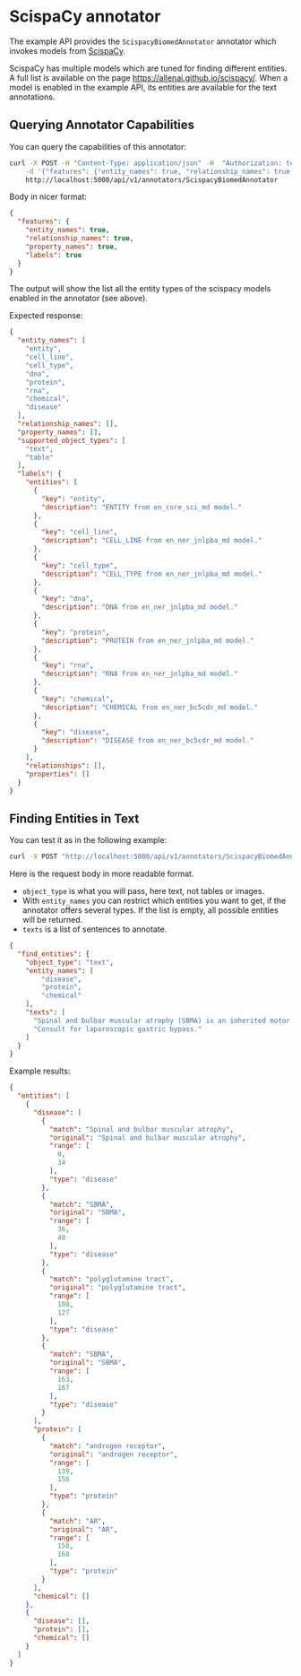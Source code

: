 # ScispaCy annotator

The example API provides the `ScispacyBiomedAnnotator` annotator which invokes models from [ScispaCy](https://allenai.github.io/scispacy/).

ScispaCy has multiple models which are tuned for finding different entities. A full list is available on the page https://allenai.github.io/scispacy/.
When a model is enabled in the example API, its entities are available for the text annotations.



## Querying Annotator Capabilities
You can query the capabilities of this annotator:
```sh
curl -X POST -H "Content-Type: application/json" -H  "Authorization: test 123"\
    -d '{"features": {"entity_names": true, "relationship_names": true, "property_names": true, "labels": true}}' \
    http://localhost:5000/api/v1/annotators/ScispacyBiomedAnnotator
```

Body in nicer format:
```json
{
  "features": {
    "entity_names": true,
    "relationship_names": true,
    "property_names": true,
    "labels": true
  }
}
```

The output will show the list all the entity types of the scispacy models enabled in the annotator (see above). 


Expected response:
```json
{
  "entity_names": [
    "entity",
    "cell_line",
    "cell_type",
    "dna",
    "protein",
    "rna",
    "chemical",
    "disease"
  ],
  "relationship_names": [],
  "property_names": [],
  "supported_object_types": [
    "text",
    "table"
  ],
  "labels": {
    "entities": [
      {
        "key": "entity",
        "description": "ENTITY from en_core_sci_md model."
      },
      {
        "key": "cell_line",
        "description": "CELL_LINE from en_ner_jnlpba_md model."
      },
      {
        "key": "cell_type",
        "description": "CELL_TYPE from en_ner_jnlpba_md model."
      },
      {
        "key": "dna",
        "description": "DNA from en_ner_jnlpba_md model."
      },
      {
        "key": "protein",
        "description": "PROTEIN from en_ner_jnlpba_md model."
      },
      {
        "key": "rna",
        "description": "RNA from en_ner_jnlpba_md model."
      },
      {
        "key": "chemical",
        "description": "CHEMICAL from en_ner_bc5cdr_md model."
      },
      {
        "key": "disease",
        "description": "DISEASE from en_ner_bc5cdr_md model."
      }
    ],
    "relationships": [],
    "properties": []
  }
}
```


## Finding Entities in Text
You can test it as in the following example:
```sh
curl -X POST "http://localhost:5000/api/v1/annotators/ScispacyBiomedAnnotator" -H  "accept: application/json" -H  "Authorization: test 123" -H  "Content-Type: application/json" -d "{\"find_entities\":{\"object_type\":\"text\",\"entity_names\":[\"disease\",\"protein\",\"chemical\"],\"texts\":[\"Spinal and bulbar muscular atrophy (SBMA) is an inherited motor neuron disease caused by the expansion of a polyglutamine tract within the androgen receptor (AR). SBMA can be caused by this easily.\",\"Consult for laparoscopic gastric bypass.\"]}}"
```

Here is the request body in more readable format. 
* `object_type` is what you will pass, here text, not tables or images.
* With `entity_names` you can restrict which entities you want to get, if the annotator offers several types. If the list is empty, all possible entities will be returned.
* `texts` is a list of sentences to annotate.

```json
{
  "find_entities": {
    "object_type": "text",
    "entity_names": [
        "disease",
        "protein",
        "chemical"
    ],
    "texts": [
      "Spinal and bulbar muscular atrophy (SBMA) is an inherited motor neuron disease caused by the expansion of a polyglutamine tract within the androgen receptor (AR). SBMA can be caused by this easily.",
      "Consult for laparoscopic gastric bypass."
    ]
  }
}
```

Example results:
```json
{
  "entities": [
    {
      "disease": [
        {
          "match": "Spinal and bulbar muscular atrophy",
          "original": "Spinal and bulbar muscular atrophy",
          "range": [
            0,
            34
          ],
          "type": "disease"
        },
        {
          "match": "SBMA",
          "original": "SBMA",
          "range": [
            36,
            40
          ],
          "type": "disease"
        },
        {
          "match": "polyglutamine tract",
          "original": "polyglutamine tract",
          "range": [
            108,
            127
          ],
          "type": "disease"
        },
        {
          "match": "SBMA",
          "original": "SBMA",
          "range": [
            163,
            167
          ],
          "type": "disease"
        }
      ],
      "protein": [
        {
          "match": "androgen receptor",
          "original": "androgen receptor",
          "range": [
            139,
            156
          ],
          "type": "protein"
        },
        {
          "match": "AR",
          "original": "AR",
          "range": [
            158,
            160
          ],
          "type": "protein"
        }
      ],
      "chemical": []
    },
    {
      "disease": [],
      "protein": [],
      "chemical": []
    }
  ]
}
```